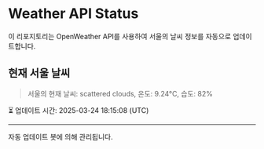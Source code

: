 
# Weather API Status

이 리포지토리는 OpenWeather API를 사용하여 서울의 날씨 정보를 자동으로 업데이트합니다.

## 현재 서울 날씨
> 서울의 현재 날씨: scattered clouds, 온도: 9.24°C, 습도: 82%

⏳ 업데이트 시간: 2025-03-24 18:15:08 (UTC)

---
자동 업데이트 봇에 의해 관리됩니다.
